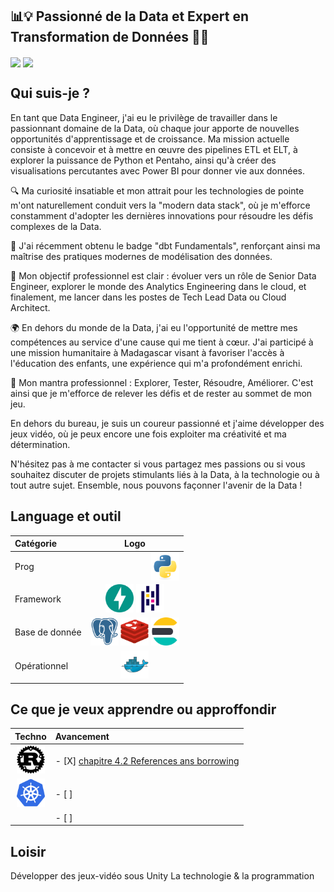 ## 📊💡 Passionné de la Data et Expert en Transformation de Données 🚀🌐

<img align="center" src="https://www.codewars.com/users/antdbs/badges/large">

<img align="center" src="https://github-readme-stats.vercel.app/api/top-langs?username=antdbs&layout=compact&langs_count=8&card_width=320" />

## Qui suis-je ?

En tant que Data Engineer, j'ai eu le privilège de travailler dans le passionnant domaine de la Data, où chaque jour apporte de nouvelles opportunités d'apprentissage et de croissance. Ma mission actuelle consiste à concevoir et à mettre en œuvre des pipelines ETL et ELT, à explorer la puissance de Python et Pentaho, ainsi qu'à créer des visualisations percutantes avec Power BI pour donner vie aux données.

🔍 Ma curiosité insatiable et mon attrait pour les technologies de pointe m'ont naturellement conduit vers la "modern data stack", où je m'efforce constamment d'adopter les dernières innovations pour résoudre les défis complexes de la Data.

🏅 J'ai récemment obtenu le badge "dbt Fundamentals", renforçant ainsi ma maîtrise des pratiques modernes de modélisation des données.

🎯 Mon objectif professionnel est clair : évoluer vers un rôle de Senior Data Engineer, explorer le monde des Analytics Engineering dans le cloud, et finalement, me lancer dans les postes de Tech Lead Data ou Cloud Architect.

🌍 En dehors du monde de la Data, j'ai eu l'opportunité de mettre mes compétences au service d'une cause qui me tient à cœur. J'ai participé à une mission humanitaire à Madagascar visant à favoriser l'accès à l'éducation des enfants, une expérience qui m'a profondément enrichi.

🚀 Mon mantra professionnel : Explorer, Tester, Résoudre, Améliorer. C'est ainsi que je m'efforce de relever les défis et de rester au sommet de mon jeu.

En dehors du bureau, je suis un coureur passionné et j'aime développer des jeux vidéo, où je peux encore une fois exploiter ma créativité et ma détermination.

N'hésitez pas à me contacter si vous partagez mes passions ou si vous souhaitez discuter de projets stimulants liés à la Data, à la technologie ou à tout autre sujet. Ensemble, nous pouvons façonner l'avenir de la Data !

## Language et outil

| Catégorie      | Logo           |
| :---           |     :---:      |
| Prog           | <img title="python" height=45 style="float: right;" src="https://github.com/devicons/devicon/blob/master/icons/python/python-original.svg"> |
| Framework      | <img title="fastapi" height=45 src="https://github.com/devicons/devicon/blob/master/icons/fastapi/fastapi-original.svg"> <img title="" height=45 src="https://github.com/devicons/devicon/blob/master/icons/pandas/pandas-original.svg"> |
| Base de donnée | <img title="postgresql" height=45 src="https://github.com/devicons/devicon/blob/master/icons/postgresql/postgresql-plain.svg"> <img title="redis" height=45 src="https://github.com/devicons/devicon/blob/master/icons/redis/redis-original.svg"> <img title="" height=45 src="https://github.com/devicons/devicon/blob/master/icons/elasticsearch/elasticsearch-original.svg"> |
| Opérationnel   | <img title="" height=45 src="https://github.com/devicons/devicon/blob/master/icons/docker/docker-original.svg"> |


## Ce que je veux apprendre ou approffondir

| Techno      | Avancement  |
|    :---:    | :---        |           
| <img title="" height=45 src="https://github.com/devicons/devicon/blob/master/icons/rust/rust-original.svg"> | - [X]  [chapitre 4.2 References ans borrowing](https://doc.rust-lang.org/book/ch04-02-references-and-borrowing.html) | 
| <img title="" height=45 src="https://github.com/devicons/devicon/blob/master/icons/kubernetes/kubernetes-original.svg"> | - [ ] |
| <img title="" height=45 src=""> | - [ ]  |



## Loisir

Développer des jeux-vidéo sous Unity 
La technologie & la programmation
